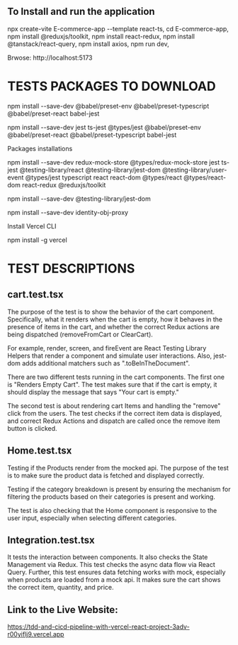 
## To Install and run the application
npx create-vite E-commerce-app --template react-ts,
cd E-commerce-app,
npm install @reduxjs/toolkit,
npm install react-redux,
npm install @tanstack/react-query,
npm install axios,
npm run dev,

Brwose: http://localhost:5173

# TESTS  PACKAGES TO DOWNLOAD

npm install --save-dev @babel/preset-env @babel/preset-typescript @babel/preset-react babel-jest


npm install --save-dev jest ts-jest @types/jest @babel/preset-env @babel/preset-react @babel/preset-typescript babel-jest

Packages installations

npm install --save-dev redux-mock-store @types/redux-mock-store jest ts-jest @testing-library/react @testing-library/jest-dom @testing-library/user-event @types/jest typescript react react-dom @types/react @types/react-dom react-redux @reduxjs/toolkit

npm install --save-dev @testing-library/jest-dom

npm install --save-dev identity-obj-proxy


Install Vercel CLI

npm install -g vercel

# TEST DESCRIPTIONS

## cart.test.tsx

The purpose of the test is to show the behavior of the cart component. Specifically, what it renders when the cart is empty, how it behaves in the presence of items in the cart, and whether the correct Redux actions are being dispatched (removeFromCart or ClearCart).

For example, render, screen, and fireEvent are React Testing Library Helpers that render a component and simulate user interactions. Also, jest-dom adds additional matchers such as ".toBeInTheDocument".

There are two different tests running in the cart components. The first one is "Renders Empty Cart". The test makes sure that if the cart is empty, it should display the message that says "Your cart is empty."

The second test is about rendering cart Items and handling the "remove" click from the users. The test checks if the correct item data is displayed, and correct Redux Actions and dispatch are called once the remove item button is clicked.

## Home.test.tsx

Testing if the Products render from the mocked api. The purpose of the test is to make sure the product data is fetched and displayed correctly.

Testing if the category breakdown is present by ensuring the mechanism for filtering the products based on their categories is present and working.

The test is also checking that the Home component is responsive to the user input, especially when selecting different categories.

## Integration.test.tsx

It tests the interaction between components. It also checks the State Management via Redux. This test checks the async data flow via React Query. Further, this test ensures data fetching works with mock, especially when products are loaded from a mock api. It makes sure the cart shows the correct item, quantity, and price. 

## Link to the Live Website: 

https://tdd-and-cicd-pipeline-with-vercel-react-project-3adv-r00yiflj9.vercel.app
